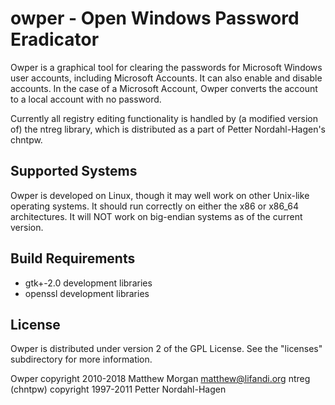 owper - Open Windows Password Eradicator
=========================================

Owper is a graphical tool for clearing the passwords for Microsoft Windows user accounts, including Microsoft Accounts.  It can also enable and disable accounts.  In the case of a Microsoft Account, Owper converts the account to a local account with no password.

Currently all registry editing functionality is handled by (a modified version of) the ntreg library, which is distributed as a part of Petter Nordahl-Hagen's chntpw.

Supported Systems
------------------
Owper is developed on Linux, though it may well work on other Unix-like operating systems.  It should run correctly on either the x86 or x86_64 architectures.  It will NOT work on big-endian systems as of the current version.

Build Requirements
-------------------
 * gtk+-2.0 development libraries
 * openssl development libraries

License
-------
Owper is distributed under version 2 of the GPL License.  See the "licenses" subdirectory for more information.

Owper copyright 2010-2018 Matthew Morgan <matthew@lifandi.org>
ntreg (chntpw) copyright 1997-2011 Petter Nordahl-Hagen

